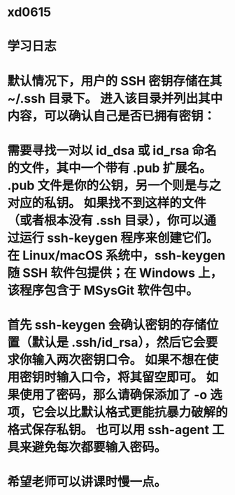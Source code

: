 # xd0615
# 学习日志
# 默认情况下，用户的 SSH 密钥存储在其 ~/.ssh 目录下。 进入该目录并列出其中内容，可以确认自己是否已拥有密钥：
# 需要寻找一对以 id_dsa 或 id_rsa 命名的文件，其中一个带有 .pub 扩展名。 .pub 文件是你的公钥，另一个则是与之对应的私钥。 如果找不到这样的文件（或者根本没有 .ssh 目录），你可以通过运行 ssh-keygen 程序来创建它们。 在 Linux/macOS 系统中，ssh-keygen 随 SSH 软件包提供；在 Windows 上，该程序包含于 MSysGit 软件包中。
# 首先 ssh-keygen 会确认密钥的存储位置（默认是 .ssh/id_rsa），然后它会要求你输入两次密钥口令。 如果不想在使用密钥时输入口令，将其留空即可。 如果使用了密码，那么请确保添加了 -o 选项，它会以比默认格式更能抗暴力破解的格式保存私钥。 也可以用 ssh-agent 工具来避免每次都要输入密码。
# 希望老师可以讲课时慢一点。
